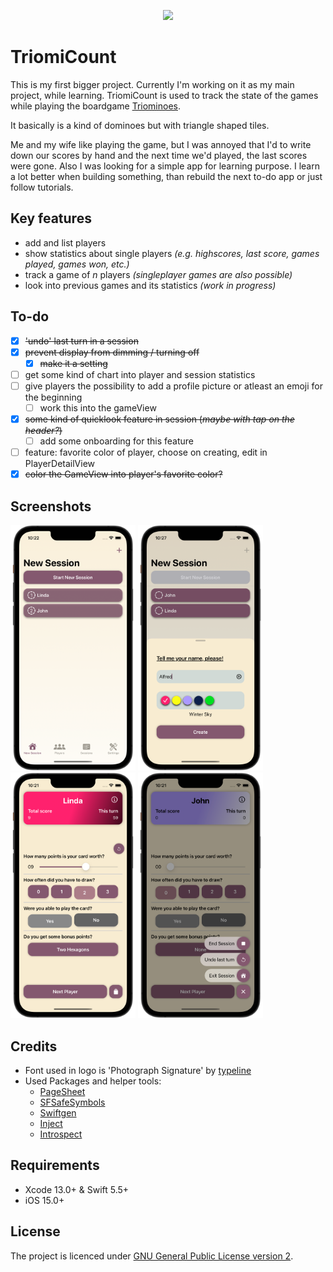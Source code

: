 <p align="center">
    <img src="https://github.com/vogelfrey/TriomiCount/blob/main/logo.png" width=600>
</p>

# TriomiCount
This is my first bigger project. Currently I'm working on it as my main project, while learning.
TriomiCount is used to track the state of the games while playing the boardgame [Triominoes](https://en.wikipedia.org/wiki/Triominoes).

It basically is a kind of dominoes but with triangle shaped tiles.

Me and my wife like playing the game, but I was annoyed that I'd to write down our scores by hand and the next time we'd played, the last scores were gone. Also I was looking for a simple app for learning purpose.
I learn a lot better when building something, than rebuild the next to-do app or just follow tutorials.

## Key features
* add and list players
* show statistics about single players *(e.g. highscores, last score, games played, games won, etc.)*
* track a game of *n* players *(singleplayer games are also possible)*
* look into previous games and its statistics *(work in progress)*

## To-do
- [x] ~~'undo' last turn in a session~~
- [x] ~~prevent display from dimming / turning off~~
    - [x] ~~make it a setting~~
- [ ] get some kind of chart into player and session statistics
- [ ] give players the possibility to add a profile picture or atleast an emoji for the beginning
    - [ ] work this into the gameView
- [x] ~~some kind of quicklook feature in session (*maybe with tap on the header?*)~~
    - [ ] add some onboarding for this feature
- [ ] feature: favorite color of player, choose on creating, edit in PlayerDetailView
- [x] ~~color the GameView into player's favorite color?~~

## Screenshots
<p float="left">
  <img src="./screenshots/screenshot_1.png" width="200" />
  <img src="./screenshots/screenshot_2.png" width="200" />
  <img src="./screenshots/screenshot_3.png" width="200" />
  <img src="./screenshots/screenshot_4.png" width="200" />
</p>

## Credits
* Font used in logo is 'Photograph Signature' by [typeline](https://creativemarket.com/typeline)
* Used Packages and helper tools:
    * [PageSheet](https://github.com/ericlewis/PageSheet)
    * [SFSafeSymbols](https://github.com/SFSafeSymbols/SFSafeSymbols)
    * [Swiftgen](https://github.com/SwiftGen/SwiftGen)
    * [Inject](https://github.com/krzysztofzablocki/Inject)
    * [Introspect](https://github.com/siteline/SwiftUI-Introspect)

## Requirements
* Xcode 13.0+ & Swift 5.5+
* iOS 15.0+

## License
The project is licenced under [GNU General Public License version 2](./LICENSE).
